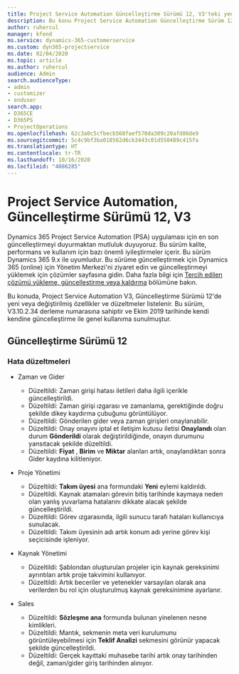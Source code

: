 ```yaml
---
title: Project Service Automation Güncelleştirme Sürümü 12, V3'teki yenilikler veya değişiklikler
description: Bu konu Project Service Automation Güncelleştirme Sürüm 12, V3'teki yenilikler hakkında bilgi sağlar.
author: ruhercul
manager: kfend
ms.service: dynamics-365-customerservice
ms.custom: dyn365-projectservice
ms.date: 02/04/2020
ms.topic: article
ms.author: ruhercul
audience: Admin
search.audienceType:
- admin
- customizer
- enduser
search.app:
- D365CE
- D365PS
- ProjectOperations
ms.openlocfilehash: 62c3a0c5cfbecb568faef570da309c20afd86de9
ms.sourcegitcommit: 5c4c9bf3ba018562d6cb3443c01d550489c415fa
ms.translationtype: HT
ms.contentlocale: tr-TR
ms.lasthandoff: 10/16/2020
ms.locfileid: "4086285"
---
```

# <a name="project-service-automation-update-release-12-v3"></a>Project Service Automation, Güncelleştirme Sürümü 12, V3
Dynamics 365 Project Service Automation (PSA) uygulaması için en son güncelleştirmeyi duyurmaktan mutluluk duyuyoruz. Bu sürüm kalite, performans ve kullanım için bazı önemli iyileştirmeler içerir. Bu sürüm Dynamics 365 9.x ile uyumludur. Bu sürüme güncelleştirmek için Dynamics 365 (online) için Yönetim Merkezi'ni ziyaret edin ve güncelleştirmeyi yüklemek için çözümler sayfasına gidin. Daha fazla bilgi için [Tercih edilen çözümü yükleme, güncelleştirme veya kaldırma](https://docs.microsoft.com/power-platform/admin/install-remove-preferred-solution) bölümüne bakın.

Bu konuda, Project Service Automation V3, Güncelleştirme Sürümü 12'de yeni veya değiştirilmiş özellikler ve düzeltmeler listelenir. Bu sürüm, V3.10.2.34 derleme numarasına sahiptir ve Ekim 2019 tarihinde kendi kendine güncelleştirme ile genel kullanıma sunulmuştur.

## <a name="update-release-12"></a>Güncelleştirme Sürümü 12

### <a name="bug-fixes"></a>Hata düzeltmeleri

- Zaman ve Gider

    - Düzeltildi: Zaman girişi hatası iletileri daha ilgili içerikle güncelleştirildi.
    - Düzeltildi: Zaman girişi ızgarası ve zamanlama, gerektiğinde doğru şekilde dikey kaydırma çubuğunu görüntülüyor.
    - Düzeltildi: Gönderilen gider veya zaman girişleri onaylanabilir.
    - Düzeltildi: Onay onayını iptal et iletişim kutusu iletisi **Onaylandı** olan durum **Gönderildi** olarak değiştirildiğinde, onayın durumunu yansıtacak şekilde düzeltildi.
    - Düzeltildi: **Fiyat** , **Birim** ve **Miktar** alanları artık, onaylandıktan sonra Gider kaydına kilitleniyor.

- Proje Yönetimi

    - Düzeltildi: **Takım üyesi** ana formundaki **Yeni** eylemi kaldırıldı.
    - Düzeltildi. Kaynak atamaları görevin bitiş tarihinde kaymaya neden olan yanlış yuvarlama hatalarını dikkate alacak şekilde güncelleştirildi.
    - Düzeltildi: Görev ızgarasında, ilgili sunucu tarafı hataları kullanıcıya sunulacak.
    - Düzeltildi: Takım üyesinin adı artık konum adı yerine görev kişi seçicisinde işleniyor.

- Kaynak Yönetimi

    - Düzeltildi: Şablondan oluşturulan projeler için kaynak gereksinimi ayrıntıları artık proje takvimini kullanıyor.
    - Düzeltildi: Artık beceriler ve yetenekler varsayılan olarak ana verilerden bu rol için oluşturulmuş kaynak gereksinimine ayarlanır.

- Sales

    - Düzeltildi: **Sözleşme ana** formunda bulunan yinelenen nesne kimlikleri.
    - Düzeltildi: Mantık, sekmenin meta veri kurulumunu görüntüleyebilmesi için **Teklif Analizi** sekmesini görünür yapacak şekilde güncelleştirildi.
    - Düzeltildi: Gerçek kayıttaki muhasebe tarihi artık onay tarihinden değil, zaman/gider giriş tarihinden alınıyor.
